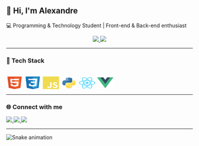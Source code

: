 ## 👋 Hi, I'm Alexandre  
💻 Programming & Technology Student | Front-end & Back-end enthusiast

<div align="center">
  <a href="https://github.com/alemes7">
    <img height="180em" src="https://github-readme-stats.vercel.app/api?username=alemes7&show_icons=true&theme=highcontrast&include_all_commits=true&count_private=true"/>
    <img height="180em" src="https://github-readme-stats.vercel.app/api/top-langs/?username=alemes7&layout=compact&langs_count=7&theme=highcontrast"/>
  </a>
</div>

---

### 🚀 Tech Stack
<div style="display: inline_block"><br>
  <img align="center" alt="HTML" height="35" width="45" src="https://raw.githubusercontent.com/devicons/devicon/master/icons/html5/html5-original.svg">
  <img align="center" alt="CSS" height="35" width="45" src="https://raw.githubusercontent.com/devicons/devicon/master/icons/css3/css3-original.svg">
  <img align="center" alt="JavaScript" height="35" width="45" src="https://raw.githubusercontent.com/devicons/devicon/master/icons/javascript/javascript-plain.svg">
  <img align="center" alt="Python" height="35" width="45" src="https://raw.githubusercontent.com/devicons/devicon/master/icons/python/python-original.svg">
  <img align="center" alt="React" height="35" width="45" src="https://raw.githubusercontent.com/devicons/devicon/master/icons/react/react-original.svg">
  <img align="center" alt="Vue" height="35" width="45" src="https://raw.githubusercontent.com/devicons/devicon/master/icons/vuejs/vuejs-original.svg">
</div>

---

### 🌐 Connect with me
<div>
  <a href="https://www.instagram.com/ale.lemes_7/" target="_blank">
    <img src="https://img.shields.io/badge/-Instagram-%23E4405F?style=for-the-badge&logo=instagram&logoColor=white">
  </a>
  <a href="mailto:alelemesferreira@gmail.com">
    <img src="https://img.shields.io/badge/-Gmail-%23333?style=for-the-badge&logo=gmail&logoColor=white">
  </a>
  <a href="https://www.linkedin.com/in/alexandre-lemes7" target="_blank">
    <img src="https://img.shields.io/badge/-LinkedIn-%230077B5?style=for-the-badge&logo=linkedin&logoColor=white">
  </a>
</div>

---

![Snake animation](https://github.com/devthigas/devthigas/blob/output/github-contribution-grid-snake.svg)
